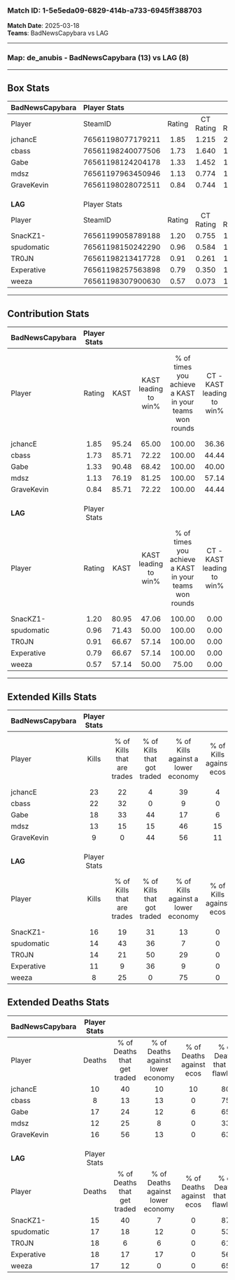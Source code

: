 ### Match ID: 1-5e5eda09-6829-414b-a733-6945ff388703  
**Match Date**: 2025-03-18  
**Teams**: BadNewsCapybara vs LAG  

---  

### **Map**: de_anubis - BadNewsCapybara (13) vs LAG (8)  
---  

## Box Stats  

| **BadNewsCapybara** | Player Stats      |        |           |          |       |       |       |         |        |      |     |
| :- | :- | :-: | :-: | :-: | :-: | :-: | :-: | :-: | :-: | :-: | :-: |
| Player              | SteamID           | Rating | CT Rating | T Rating | KAST  |  ADR  | Kills | Assists | Deaths | K/D  | HS% |
| jchancE             | 76561198077179211 |  1.85  |   1.215   |  2.958   | 95.24 | 114.8 |  23   |    8    |   10   | 2.30 | 21  |
| cbass               | 76561198240077506 |  1.73  |   1.640   |  1.901   | 85.71 | 96.3  |  22   |    6    |   8    | 2.75 | 50  |
| Gabe                | 76561198124204178 |  1.33  |   1.452   |  1.405   | 90.48 | 86.5  |  18   |    4    |   17   | 1.06 | 61  |
| mdsz                | 76561197963450946 |  1.13  |   0.774   |  1.793   | 76.19 | 80.7  |  13   |    6    |   12   | 1.08 | 84  |
| GraveKevin          | 76561198028072511 |  0.84  |   0.744   |  1.507   | 85.71 | 53.1  |   9   |    3    |   16   | 0.56 | 66  |
|                     |                   |        |           |          |       |       |       |         |        |      |     |
|                     |                   |        |           |          |       |       |       |         |        |      |     |
|                     |                   |        |           |          |       |       |       |         |        |      |     |
| **LAG**             | Player Stats      |        |           |          |       |       |       |         |        |      |     |
| Player              | SteamID           | Rating | CT Rating | T Rating | KAST  |  ADR  | Kills | Assists | Deaths | K/D  | HS% |
| SnacKZ1-            | 76561199058789188 |  1.20  |   0.755   |  1.803   | 80.95 | 78.7  |  16   |    4    |   15   | 1.07 | 62  |
| spudomatic          | 76561198150242290 |  0.96  |   0.584   |  1.445   | 71.43 | 65.2  |  14   |    6    |   17   | 0.82 | 42  |
| TR0JN               | 76561198213417728 |  0.91  |   0.261   |  1.451   | 66.67 | 69.8  |  14   |    5    |   18   | 0.78 | 35  |
| Experative          | 76561198257563898 |  0.79  |   0.350   |  1.247   | 66.67 | 69.6  |  11   |    4    |   18   | 0.61 | 81  |
| weeza               | 76561198307900630 |  0.57  |   0.073   |  1.031   | 57.14 | 53.0  |   8   |    5    |   17   | 0.47 | 37  |
---  

## Contribution Stats  

| **BadNewsCapybara** | Player Stats |       |                      |                                                        |                           |                                                             |                          |                                                            |
| :- | :-: | :-: | :-: | :-: | :-: | :-: | :-: | :-: |
| Player              |    Rating    | KAST  | KAST leading to win% | % of times you achieve a KAST in your teams won rounds | CT - KAST leading to win% | CT - % of times you achieve a KAST in your teams won rounds | T - KAST leading to win% | T - % of times you achieve a KAST in your teams won rounds |
| jchancE             |     1.85     | 95.24 |        65.00         |                         100.00                         |           36.36           |                           100.00                            |          100.00          |                           100.00                           |
| cbass               |     1.73     | 85.71 |        72.22         |                         100.00                         |           44.44           |                           100.00                            |          100.00          |                           100.00                           |
| Gabe                |     1.33     | 90.48 |        68.42         |                         100.00                         |           40.00           |                           100.00                            |          100.00          |                           100.00                           |
| mdsz                |     1.13     | 76.19 |        81.25         |                         100.00                         |           57.14           |                           100.00                            |          100.00          |                           100.00                           |
| GraveKevin          |     0.84     | 85.71 |        72.22         |                         100.00                         |           44.44           |                           100.00                            |          100.00          |                           100.00                           |
|                     |              |       |                      |                                                        |                           |                                                             |                          |                                                            |
|                     |              |       |                      |                                                        |                           |                                                             |                          |                                                            |
|                     |              |       |                      |                                                        |                           |                                                             |                          |                                                            |
| **LAG**             | Player Stats |       |                      |                                                        |                           |                                                             |                          |                                                            |
| Player              |    Rating    | KAST  | KAST leading to win% | % of times you achieve a KAST in your teams won rounds | CT - KAST leading to win% | CT - % of times you achieve a KAST in your teams won rounds | T - KAST leading to win% | T - % of times you achieve a KAST in your teams won rounds |
| SnacKZ1-            |     1.20     | 80.95 |        47.06         |                         100.00                         |           0.00            |                            0.00                             |          66.67           |                           100.00                           |
| spudomatic          |     0.96     | 71.43 |        50.00         |                         100.00                         |           0.00            |                            0.00                             |          72.73           |                           100.00                           |
| TR0JN               |     0.91     | 66.67 |        57.14         |                         100.00                         |           0.00            |                            0.00                             |          72.73           |                           100.00                           |
| Experative          |     0.79     | 66.67 |        57.14         |                         100.00                         |           0.00            |                            0.00                             |          80.00           |                           100.00                           |
| weeza               |     0.57     | 57.14 |        50.00         |                         75.00                          |           0.00            |                            0.00                             |          66.67           |                           75.00                            |
---  

## Extended Kills Stats  

| **BadNewsCapybara** | Player Stats |                            |                            |                                    |                         |                              |                                 |                                       |                    |           |
| :- | :-: | :-: | :-: | :-: | :-: | :-: | :-: | :-: | :-: | :-: |
| Player              |    Kills     | % of Kills that are trades | % of Kills that got traded | % of Kills against a lower economy | % of Kills against ecos | % of Kills that are flawless | % of Kills that are close duels | % of Kills that are assisted by flash | Pistol Round Kills | AWP Kills |
| jchancE             |      23      |             22             |             4              |                 39                 |            4            |              70              |                4                |                   0                   |         0          |    15     |
| cbass               |      22      |             32             |             0              |                 9                  |            0            |              64              |                5                |                   0                   |         2          |     0     |
| Gabe                |      18      |             33             |             44             |                 17                 |            6            |              50              |               22                |                  11                   |         2          |     0     |
| mdsz                |      13      |             15             |             15             |                 46                 |           15            |              62              |                0                |                   8                   |         0          |     0     |
| GraveKevin          |      9       |             0              |             44             |                 56                 |           11            |              78              |               11                |                  11                   |         2          |     0     |
|                     |              |                            |                            |                                    |                         |                              |                                 |                                       |                    |           |
|                     |              |                            |                            |                                    |                         |                              |                                 |                                       |                    |           |
|                     |              |                            |                            |                                    |                         |                              |                                 |                                       |                    |           |
| **LAG**             | Player Stats |                            |                            |                                    |                         |                              |                                 |                                       |                    |           |
| Player              |    Kills     | % of Kills that are trades | % of Kills that got traded | % of Kills against a lower economy | % of Kills against ecos | % of Kills that are flawless | % of Kills that are close duels | % of Kills that are assisted by flash | Pistol Round Kills | AWP Kills |
| SnacKZ1-            |      16      |             19             |             31             |                 13                 |            0            |              69              |                6                |                   6                   |         3          |     0     |
| spudomatic          |      14      |             43             |             36             |                 7                  |            0            |              50              |                7                |                   7                   |         2          |     0     |
| TR0JN               |      14      |             21             |             50             |                 29                 |            0            |              71              |                7                |                   0                   |         0          |     4     |
| Experative          |      11      |             9              |             36             |                 9                  |            0            |              55              |                9                |                   9                   |         3          |     0     |
| weeza               |      8       |             25             |             0              |                 75                 |            0            |              63              |                0                |                   0                   |         0          |     0     |
## Extended Deaths Stats  

| **BadNewsCapybara** | Player Stats |                             |                                   |                          |                               |                            |                           |               |
| :- | :-: | :-: | :-: | :-: | :-: | :-: | :-: | :-: |
| Player              |    Deaths    | % of Deaths that get traded | % of Deaths against lower economy | % of Deaths against ecos | % of Deaths that are flawless | % of Deaths that are close | % of Deaths while blinded | Deaths to AWP |
| jchancE             |      10      |             40              |                10                 |            10            |              80               |             10             |             0             |       2       |
| cbass               |      8       |             13              |                13                 |            0             |              75               |             0              |             0             |       0       |
| Gabe                |      17      |             24              |                12                 |            6             |              65               |             0              |             6             |       0       |
| mdsz                |      12      |             25              |                 8                 |            0             |              33               |             17             |             8             |       1       |
| GraveKevin          |      16      |             56              |                13                 |            0             |              63               |             6              |             6             |       1       |
|                     |              |                             |                                   |                          |                               |                            |                           |               |
|                     |              |                             |                                   |                          |                               |                            |                           |               |
|                     |              |                             |                                   |                          |                               |                            |                           |               |
| **LAG**             | Player Stats |                             |                                   |                          |                               |                            |                           |               |
| Player              |    Deaths    | % of Deaths that get traded | % of Deaths against lower economy | % of Deaths against ecos | % of Deaths that are flawless | % of Deaths that are close | % of Deaths while blinded | Deaths to AWP |
| SnacKZ1-            |      15      |             40              |                 7                 |            0             |              87               |             0              |             0             |       3       |
| spudomatic          |      17      |             18              |                12                 |            0             |              53               |             6              |            12             |       3       |
| TR0JN               |      18      |              6              |                 6                 |            0             |              61               |             11             |             0             |       3       |
| Experative          |      18      |             17              |                17                 |            0             |              56               |             11             |            11             |       5       |
| weeza               |      17      |             12              |                 0                 |            0             |              65               |             12             |             0             |       1       |

